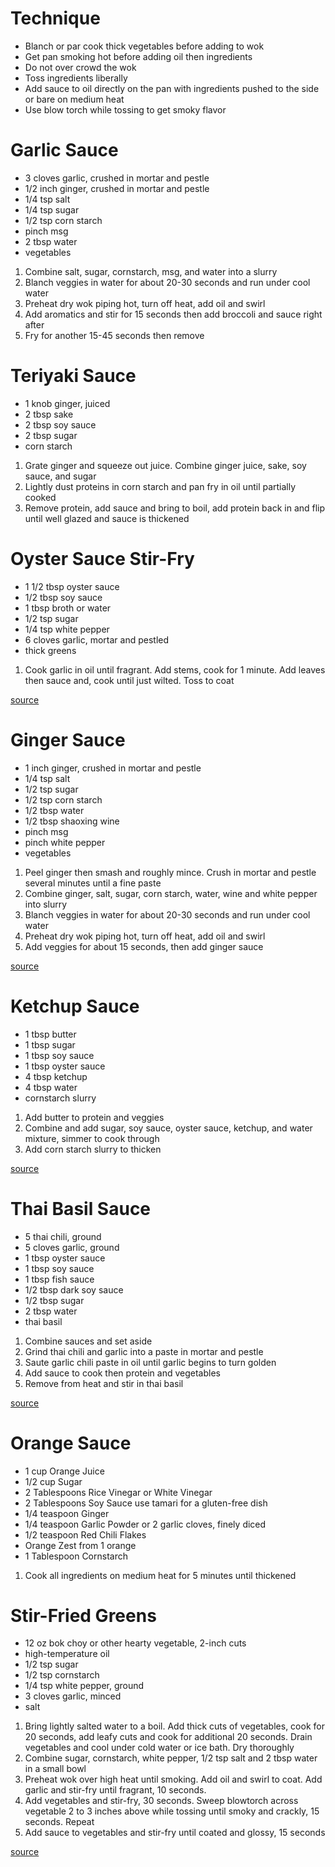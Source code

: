 # Technique

* Blanch or par cook thick vegetables before adding to wok
* Get pan smoking hot before adding oil then ingredients
* Do not over crowd the wok
* Toss ingredients liberally
* Add sauce to oil directly on the pan with ingredients pushed to the side or bare on medium heat
* Use blow torch while tossing to get smoky flavor

# Garlic Sauce

* 3 cloves garlic, crushed in mortar and pestle
* 1/2 inch ginger, crushed in mortar and pestle
* 1/4 tsp salt
* 1/4 tsp sugar
* 1/2 tsp corn starch
* pinch msg
* 2 tbsp water
* vegetables

1. Combine salt, sugar, cornstarch, msg, and water into a slurry
1. Blanch veggies in water for about 20-30 seconds and run under cool water
1. Preheat dry wok piping hot, turn off heat, add oil and swirl
1. Add aromatics and stir for 15 seconds then add broccoli and sauce right after
1. Fry for another 15-45 seconds then remove

# Teriyaki Sauce

* 1 knob ginger, juiced
* 2 tbsp sake
* 2 tbsp soy sauce
* 2 tbsp sugar
* corn starch

1. Grate ginger and squeeze out juice. Combine ginger juice, sake, soy sauce, and sugar
1. Lightly dust proteins in corn starch and pan fry in oil until partially cooked
1. Remove protein, add sauce and bring to boil, add protein back in and flip until well glazed and sauce is thickened

# Oyster Sauce Stir-Fry

* 1 1/2 tbsp oyster sauce
* 1/2 tbsp soy sauce
* 1 tbsp broth or water
* 1/2 tsp sugar
* 1/4 tsp white pepper
* 6 cloves garlic, mortar and pestled
* thick greens

1. Cook garlic in oil until fragrant. Add stems, cook for 1 minute. Add leaves then sauce and, cook until just wilted. Toss to coat

[source](https://www.youtube.com/watch?v=sMD9H-FByO8)

# Ginger Sauce

* 1 inch ginger, crushed in mortar and pestle
* 1/4 tsp salt
* 1/2 tsp sugar
* 1/2 tsp corn starch
* 1/2 tbsp water
* 1/2 tbsp shaoxing wine
* pinch msg
* pinch white pepper
* vegetables

1. Peel ginger then smash and roughly mince. Crush in mortar and pestle several minutes until a fine paste
1. Combine ginger, salt, sugar, corn starch, water, wine and white pepper into slurry
1. Blanch veggies in water for about 20-30 seconds and run under cool water
1. Preheat dry wok piping hot, turn off heat, add oil and swirl
1. Add veggies for about 15 seconds, then add ginger sauce

[source](https://www.youtube.com/watch?v=a-Yu8qOAEYQ)


# Ketchup Sauce

* 1 tbsp butter
* 1 tbsp sugar
* 1 tbsp soy sauce
* 1 tbsp oyster sauce
* 4 tbsp ketchup
* 4 tbsp water
* cornstarch slurry

1. Add butter to protein and veggies
1. Combine and add sugar, soy sauce, oyster sauce, ketchup, and water mixture, simmer to cook through
1. Add corn starch slurry to thicken

[source](https://www.youtube.com/watch?v=zMDr2EMPqZU)

# Thai Basil Sauce

* 5 thai chili, ground
* 5 cloves garlic, ground
* 1 tbsp oyster sauce
* 1 tbsp soy sauce
* 1 tbsp fish sauce
* 1/2 tbsp dark soy sauce
* 1/2 tbsp sugar
* 2 tbsp water
* thai basil

1. Combine sauces and set aside
1. Grind thai chili and garlic into a paste in mortar and pestle
1. Saute garlic chili paste in oil until garlic begins to turn golden
1. Add sauce to cook then protein and vegetables
1. Remove from heat and stir in thai basil

[source](https://hotthaikitchen.com/holy-basil-stir-fry/)

# Orange Sauce

* 1 cup Orange Juice
* 1/2 cup Sugar
* 2 Tablespoons Rice Vinegar or White Vinegar
* 2 Tablespoons Soy Sauce use tamari for a gluten-free dish
* 1/4 teaspoon Ginger
* 1/4 teaspoon Garlic Powder or 2 garlic cloves, finely diced
* 1/2 teaspoon Red Chili Flakes
* Orange Zest from 1 orange
* 1 Tablespoon Cornstarch

1. Cook all ingredients on medium heat for 5 minutes until thickened

# Stir-Fried Greens

* 12 oz bok choy or other hearty vegetable, 2-inch cuts
* high-temperature oil
* 1/2 tsp sugar
* 1/2 tsp cornstarch
* 1/4 tsp white pepper, ground
* 3 cloves garlic, minced
* salt

1. Bring lightly salted water to a boil. Add thick cuts of vegetables, cook for 20 seconds, add leafy cuts and cook for additional 20 seconds. Drain vegetables and cool under cold water or ice bath. Dry thoroughly
1. Combine sugar, cornstarch, white pepper, 1/2 tsp salt and 2 tbsp water in a small bowl
1. Preheat wok over high heat until smoking. Add oil and swirl to coat. Add garlic and stir-fry until fragrant, 10 seconds.
1. Add vegetables and stir-fry, 30 seconds. Sweep blowtorch across vegetable 2 to 3 inches above while tossing until smoky and crackly, 15 seconds. Repeat
1. Add sauce to vegetables and stir-fry until coated and glossy, 15 seconds

[source](https://cooking.nytimes.com/recipes/1021378-smoky-stir-fried-greens)
